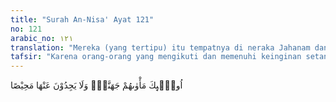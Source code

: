 ```yaml
---
title: "Surah An-Nisa' Ayat 121"
no: 121
arabic_no: ١٢١
translation: "Mereka (yang tertipu) itu tempatnya di neraka Jahanam dan mereka tidak akan mendapat tempat (lain untuk) lari darinya."
tafsir: "Karena orang-orang yang mengikuti dan memenuhi keinginan setan telah sesat, maka buku amalannya telah dipenuhi oleh perbuatan dosa dan maksiat. Oleh karena itu, tempat mereka adalah neraka Jahanam, mereka tidak dapat keluar dari padanya, karena tidak mempunyai suatu kebaikan yang dapat membebaskan dan menyelamatkan mereka dari azab neraka itu."
---
```

اُولٰۤىِٕكَ مَأْوٰىهُمْ جَهَنَّمُۖ وَلَا يَجِدُوْنَ عَنْهَا مَحِيْصًا 